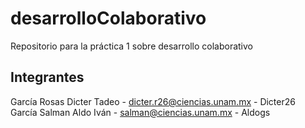 # desarrolloColaborativo
Repositorio para la práctica 1 sobre desarrollo colaborativo

## Integrantes
García Rosas Dicter Tadeo - dicter.r26@ciencias.unam.mx - Dicter26\
García Salman Aldo Iván - salman@ciencias.unam.mx - Aldogs
